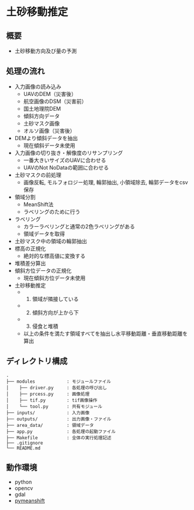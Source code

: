 # 土砂移動推定

## 概要
- 土砂移動方向及び量の予測


## 処理の流れ
- 入力画像の読み込み
  - UAVのDEM（災害後）
  - 航空画像のDSM（災害前）
  - 国土地理院DEM
  - 傾斜方向データ
  - 土砂マスク画像
  - オルソ画像（災害後）
- DEMより傾斜データを抽出
  - 現在傾斜データ未使用
- 入力画像の切り抜き・解像度のリサンプリング
  - 一番大きいサイズのUAVに合わせる
  - UAVのNot NoDataの範囲に合わせる
- 土砂マスクの前処理
  - 画像反転, モルフォロジー処理, 輪郭抽出, 小領域除去, 輪郭データをcsv保存
- 領域分割
  - MeanShift法
  - ラベリングのために行う
- ラベリング
  - カラーラベリングと通常の2色ラベリングがある
  - 領域データを取得
- 土砂マスク中の領域の輪郭抽出
- 標高の正規化
  - 絶対的な標高値に変換する
- 堆積差分算出
- 傾斜方位データの正規化
  - 現在傾斜方位データ未使用
- 土砂移動推定
  - 1. 領域が隣接している
  - 2. 傾斜方向が上から下
  - 3. 侵食と堆積
  - 以上の条件を満たす領域すべてを抽出し水平移動距離・垂直移動距離を算出


## ディレクトリ構成
```
.
├── modules            : モジュールファイル
│    ├── driver.py     : 各処理の呼び出し
│    ├── prcess.py     : 画像処理
│    ├── tif.py        : tif画像操作
│    └── tool.py       : 共有モジュール
├── inputs/            : 入力画像
├── outputs/           : 出力画像・ファイル
├── area_data/         : 領域データ
├── app.py             : 各処理の起動ファイル
├── Makefile           : 全体の実行処理記述
├── .gitignore
└── README.md
```


## 動作環境
- python
- opencv
- gdal
- [pymeanshift](https://github.com/fjean/pymeanshift)
